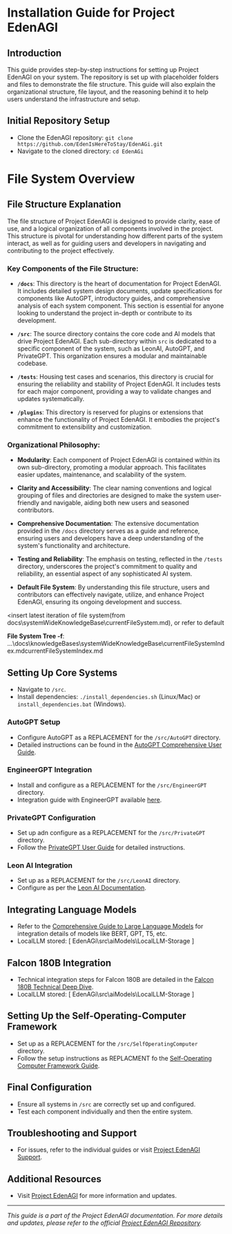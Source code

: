 # Installation Guide for Project EdenAGI

## Introduction
This guide provides step-by-step instructions for setting up Project EdenAGI on your system. The repository is set up with placeholder folders and files to demonstrate the file structure. This guide will also explain the organizational structure, file layout, and the reasoning behind it to help users understand the infrastructure and setup.

## Initial Repository Setup
- Clone the EdenAGI repository: `git clone https://github.com/EdenIsHereToStay/EdenAGi.git`
- Navigate to the cloned directory: `cd EdenAGi`

# File System Overview

## File Structure Explanation

The file structure of Project EdenAGI is designed to provide clarity, ease of use, and a logical organization of all components involved in the project. This structure is pivotal for understanding how different parts of the system interact, as well as for guiding users and developers in navigating and contributing to the project effectively.

### Key Components of the File Structure:

- **`/docs`**: This directory is the heart of documentation for Project EdenAGI. It includes detailed system design documents, update specifications for components like AutoGPT, introductory guides, and comprehensive analysis of each system component. This section is essential for anyone looking to understand the project in-depth or contribute to its development.

- **`/src`**: The source directory contains the core code and AI models that drive Project EdenAGI. Each sub-directory within `src` is dedicated to a specific component of the system, such as LeonAI, AutoGPT, and PrivateGPT. This organization ensures a modular and maintainable codebase.

- **`/tests`**: Housing test cases and scenarios, this directory is crucial for ensuring the reliability and stability of Project EdenAGI. It includes tests for each major component, providing a way to validate changes and updates systematically.

- **`/plugins`**: This directory is reserved for plugins or extensions that enhance the functionality of Project EdenAGI. It embodies the project's commitment to extensibility and customization.

### Organizational Philosophy:

- **Modularity**: Each component of Project EdenAGI is contained within its own sub-directory, promoting a modular approach. This facilitates easier updates, maintenance, and scalability of the system.

- **Clarity and Accessibility**: The clear naming conventions and logical grouping of files and directories are designed to make the system user-friendly and navigable, aiding both new users and seasoned contributors.

- **Comprehensive Documentation**: The extensive documentation provided in the `/docs` directory serves as a guide and reference, ensuring users and developers have a deep understanding of the system's functionality and architecture.

- **Testing and Reliability**: The emphasis on testing, reflected in the `/tests` directory, underscores the project's commitment to quality and reliability, an essential aspect of any sophisticated AI system.

- **Default File System**:
By understanding this file structure, users and contributors can effectively navigate, utilize, and enhance Project EdenAGI, ensuring its ongoing development and success.

<insert latest iteration of file system(from docs\systemWideKnowledgeBase\currentFileSystem.md), or refer to default

**File System Tree -f**: ...\docs\knowledgeBases\systemWideKnowledgeBase\currentFileSystemIndex.mdcurrentFileSystemIndex.md

## Setting Up Core Systems
- Navigate to `/src`.
- Install dependencies: `./install_dependencies.sh` (Linux/Mac) or `install_dependencies.bat` (Windows).

### AutoGPT Setup
- Configure AutoGPT as a REPLACEMENT for the `/src/AutoGPT` directory.
- Detailed instructions can be found in the [AutoGPT Comprehensive User Guide](EdenAGi\docs\SetupInstructions\CoreComponentConfigurationSetupInstructions\AutoGPTSetup.md).

### EngineerGPT Integration
- Install and configure as a REPLACEMENT for the `/src/EngineerGPT` directory.
- Integration guide with EngineerGPT available [here](EdenAGi\docs\SetupInstructions\CoreComponentConfigurationSetupInstructions\EngineerGPTSetup.md).

### PrivateGPT Configuration
- Set up adn configure as a REPLACEMENT for the `/src/PrivateGPT` directory.
- Follow the [PrivateGPT User Guide](EdenAGi\docs\SetupInstructions\CoreComponentConfigurationSetupInstructions\PrivateGPTSetup.md) for detailed instructions.

### Leon AI Integration
- Set up as a REPLACEMENT for the `/src/LeonAI` directory.
- Configure as per the [Leon AI Documentation](EdenAGi\docs\SetupInstructions\CoreComponentConfigurationSetupInstructions\LeonAiSetup.md).

## Integrating Language Models
- Refer to the [Comprehensive Guide to Large Language Models](https://link-to-language-models-guide) for integration details of models like BERT, GPT, T5, etc.
- LocalLLM stored: [ EdenAGi\src\aiModels\LocalLLM-Storage ]

## Falcon 180B Integration
- Technical integration steps for Falcon 180B are detailed in the [Falcon 180B Technical Deep Dive]( https://www.projecteden.online/infrastructure/falcon-180b-integration ).
- LocalLLM stored: [ EdenAGi\src\aiModels\LocalLLM-Storage ]

## Setting Up the Self-Operating-Computer Framework
- Set up as a REPLACEMENT for the `/src/SelfOperatingComputer` directory.
- Follow the setup instructions as REPLACMENT fo the [Self-Operating Computer Framework Guide](EdenAGi\docs\SystemInstructions\CoreComponentConfigurationSetupInstructions\SelfOperatingComputerSetup.md).

## Final Configuration
- Ensure all systems in `/src` are correctly set up and configured.
- Test each component individually and then the entire system.

## Troubleshooting and Support
- For issues, refer to the individual guides or visit [Project EdenAGI Support](https://www.projecteden.online/support).

## Additional Resources
- Visit [Project EdenAGI](https://www.projecteden.online/) for more information and updates.

---

_This guide is a part of the Project EdenAGI documentation. For more details and updates, please refer to the official [Project EdenAGI Repository](https://github.com/EdenIsHereToStay/EdenAGi)._ 
